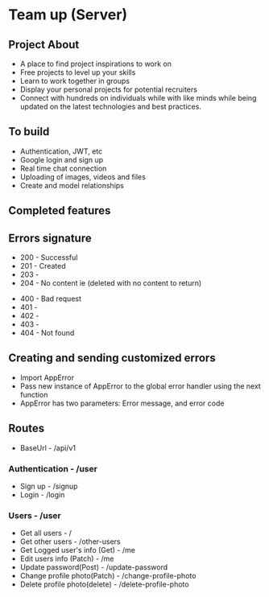 # Team up (Server)

## Project About

- A place to find project inspirations to work on
- Free projects to level up your skills
- Learn to work together in groups
- Display your personal projects for potential recruiters
- Connect with hundreds on individuals while with like minds while being updated on the latest technologies and best practices.

## To build

- Authentication, JWT, etc
- Google login and sign up
- Real time chat connection
- Uploading of images, videos and files
- Create and model relationships

## Completed features

## Errors signature

<!-- Successful request messages -->
- 200 - Successful
- 201 - Created
- 203 -
- 204 - No content ie (deleted with no content to return)


<!-- Customized errors  -->
- 400 - Bad request
- 401 - 
- 402 - 
- 403 - 
- 404 - Not found

## Creating and sending customized errors

- Import AppError
- Pass new instance of AppError to the global error handler using the next function
- AppError has two parameters: Error message, and error code


## Routes
- BaseUrl -  /api/v1

### Authentication - /user
- Sign up - /signup
- Login - /login

### Users - /user
- Get all users - /
- Get other users - /other-users
- Get Logged user's info (Get) - /me
- Edit users info (Patch) - /me
- Update password(Post) - /update-password
- Change profile photo(Patch) - /change-profile-photo
- Delete profile photo(delete) - /delete-profile-photo

